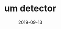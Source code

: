 ---
layout: project
date: 2019-09-13
title: um detector
competition: Hack the North
image_url: https://challengepost-s3-challengepost.netdna-ssl.com/photos/production/software_photos/000/840/881/datas/gallery.jpg
show_in_home: True
description: Audio classifier for conversational filler words (ie "um")
links:
  - {name: Devpost, url: https://devpost.com/software/um-detector}

number: 4
---
